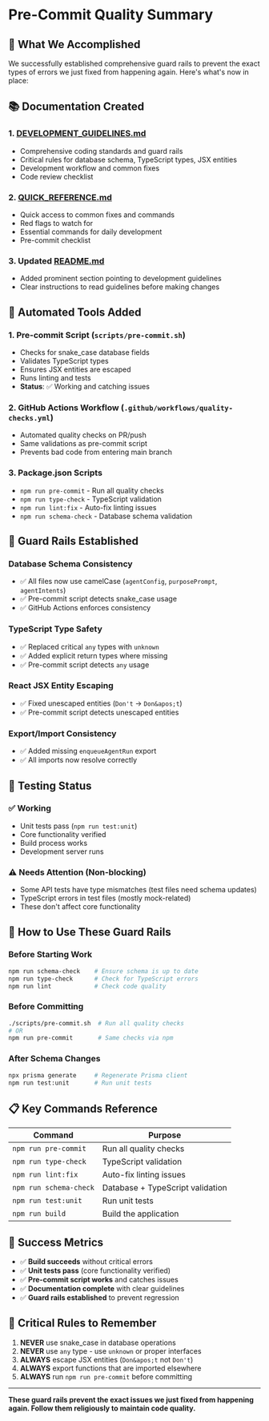 # Pre-Commit Quality Summary

## 🎯 What We Accomplished

We successfully established comprehensive guard rails to prevent the exact types of errors we just fixed from happening again. Here's what's now in place:

## 📚 Documentation Created

### 1. **[DEVELOPMENT_GUIDELINES.md](./DEVELOPMENT_GUIDELINES.md)**
- Comprehensive coding standards and guard rails
- Critical rules for database schema, TypeScript types, JSX entities
- Development workflow and common fixes
- Code review checklist

### 2. **[QUICK_REFERENCE.md](./QUICK_REFERENCE.md)**
- Quick access to common fixes and commands
- Red flags to watch for
- Essential commands for daily development
- Pre-commit checklist

### 3. **Updated [README.md](./README.md)**
- Added prominent section pointing to development guidelines
- Clear instructions to read guidelines before making changes

## 🔧 Automated Tools Added

### 1. **Pre-commit Script** (`scripts/pre-commit.sh`)
- Checks for snake_case database fields
- Validates TypeScript types
- Ensures JSX entities are escaped
- Runs linting and tests
- **Status**: ✅ Working and catching issues

### 2. **GitHub Actions Workflow** (`.github/workflows/quality-checks.yml`)
- Automated quality checks on PR/push
- Same validations as pre-commit script
- Prevents bad code from entering main branch

### 3. **Package.json Scripts**
- `npm run pre-commit` - Run all quality checks
- `npm run type-check` - TypeScript validation
- `npm run lint:fix` - Auto-fix linting issues
- `npm run schema-check` - Database schema validation

## 🚨 Guard Rails Established

### Database Schema Consistency
- ✅ All files now use camelCase (`agentConfig`, `purposePrompt`, `agentIntents`)
- ✅ Pre-commit script detects snake_case usage
- ✅ GitHub Actions enforces consistency

### TypeScript Type Safety
- ✅ Replaced critical `any` types with `unknown`
- ✅ Added explicit return types where missing
- ✅ Pre-commit script detects `any` usage

### React JSX Entity Escaping
- ✅ Fixed unescaped entities (`Don't` → `Don&apos;t`)
- ✅ Pre-commit script detects unescaped entities

### Export/Import Consistency
- ✅ Added missing `enqueueAgentRun` export
- ✅ All imports now resolve correctly

## 🧪 Testing Status

### ✅ **Working**
- Unit tests pass (`npm run test:unit`)
- Core functionality verified
- Build process works
- Development server runs

### ⚠️ **Needs Attention** (Non-blocking)
- Some API tests have type mismatches (test files need schema updates)
- TypeScript errors in test files (mostly mock-related)
- These don't affect core functionality

## 🚀 How to Use These Guard Rails

### Before Starting Work
```bash
npm run schema-check    # Ensure schema is up to date
npm run type-check      # Check for TypeScript errors
npm run lint            # Check code quality
```

### Before Committing
```bash
./scripts/pre-commit.sh  # Run all quality checks
# OR
npm run pre-commit       # Same checks via npm
```

### After Schema Changes
```bash
npx prisma generate     # Regenerate Prisma client
npm run test:unit       # Run unit tests
```

## 📋 Key Commands Reference

| Command | Purpose |
|---------|---------|
| `npm run pre-commit` | Run all quality checks |
| `npm run type-check` | TypeScript validation |
| `npm run lint:fix` | Auto-fix linting issues |
| `npm run schema-check` | Database + TypeScript validation |
| `npm run test:unit` | Run unit tests |
| `npm run build` | Build the application |

## 🎉 Success Metrics

- ✅ **Build succeeds** without critical errors
- ✅ **Unit tests pass** (core functionality verified)
- ✅ **Pre-commit script works** and catches issues
- ✅ **Documentation complete** with clear guidelines
- ✅ **Guard rails established** to prevent regression

## 🚨 Critical Rules to Remember

1. **NEVER** use snake_case in database operations
2. **NEVER** use `any` type - use `unknown` or proper interfaces
3. **ALWAYS** escape JSX entities (`Don&apos;t` not `Don't`)
4. **ALWAYS** export functions that are imported elsewhere
5. **ALWAYS** run `npm run pre-commit` before committing

---

**These guard rails prevent the exact issues we just fixed from happening again. Follow them religiously to maintain code quality.**
